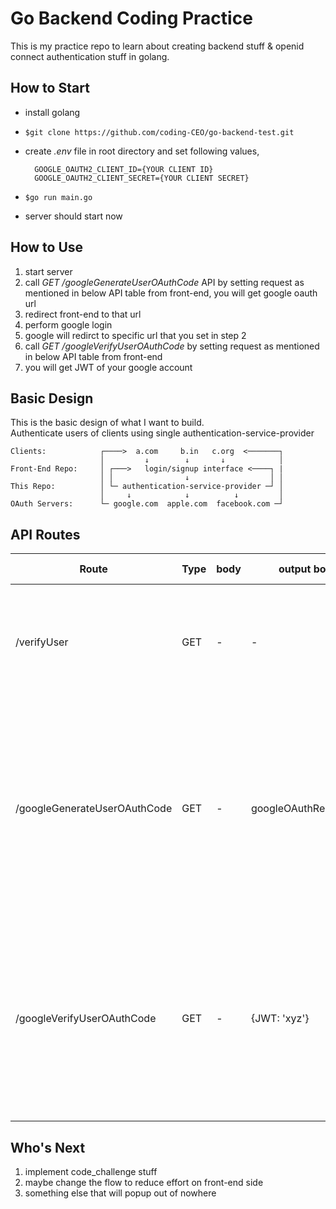 # Go Backend Coding Practice

This is my practice repo to learn about creating backend stuff & openid connect authentication stuff in golang.

## How to Start

- install golang
- `$git clone https://github.com/coding-CEO/go-backend-test.git`
- create _.env_ file in root directory and set following values,

        GOOGLE_OAUTH2_CLIENT_ID={YOUR CLIENT ID}
        GOOGLE_OAUTH2_CLIENT_SECRET={YOUR CLIENT SECRET}

- `$go run main.go`
- server should start now

## How to Use

1. start server
2. call _GET /googleGenerateUserOAuthCode_ API by setting request as mentioned in below API table from front-end, you will get google oauth url
3. redirect front-end to that url
4. perform google login
5. google will redirct to specific url that you set in step 2
6. call _GET /googleVerifyUserOAuthCode_ by setting request as mentioned in below API table from front-end
7. you will get JWT of your google account

## Basic Design

This is the basic design of what I want to build. \
Authenticate users of clients using single authentication-service-provider

    Clients:            ┌────>  a.com     b.in   c.org  <───────┐
                        │         ↓        ↓       ↓            │
    Front-End Repo:     │ ┌───>   login/signup interface <────┐ |
                        │ │                ↓                  │ │
    This Repo:          │ └─ authentication-service-provider ─┘ │
                        │     ↓            ↓          ↓         │
    OAuth Servers:      └─ google.com  apple.com  facebook.com ─┘

## API Routes

| Route                        | Type | body | output body            | req. cookie  | resp. cookie                                   | urlParams         | req. extras                 | details                                                                                                                                                                                                                                  |
| ---------------------------- | ---- | ---- | ---------------------- | ------------ | ---------------------------------------------- | ----------------- | --------------------------- | ---------------------------------------------------------------------------------------------------------------------------------------------------------------------------------------------------------------------------------------- |
| /verifyUser                  | GET  | -    | -                      | token        | -                                              | -                 | -                           | This will verify the token from cookie and pass to next handler function. otherwise redirect to a central login page                                                                                                                     |
| /googleGenerateUserOAuthCode | GET  | -    | googleOAuthRedirectUrl | -            | Set-Cookie:state={xyz}, Set-Cookie:nonce={xyz} | targetRedirectUrl | set {withCredentials: true} | set verification cookies (state, nonce) and returns google oauth url(GOU) then front-end should redirect to GOU then GOU will automatically redirect to targetRedirectUrl where _code(OAuth code)_ param will automatically get attached |
| /googleVerifyUserOAuthCode   | GET  | -    | {JWT: 'xyz'}           | state, nonce | -                                              | state, code       | set {withCredentials: true} | verify the state from params & cookie, then verify the code(OAuth code) in the params, then verify nonce from idToken, then generate JWT and return as JSON. (maybe perform user registration in database here)                          |

## Who's Next

1. implement code_challenge stuff
2. maybe change the flow to reduce effort on front-end side
3. something else that will popup out of nowhere
